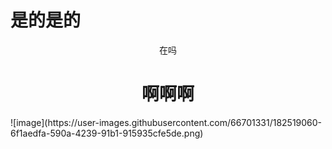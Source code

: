# 是的是的
<p align="center">在吗</p>
<h1 align="center">啊啊啊</h1>
![image](https://user-images.githubusercontent.com/66701331/182519060-6f1aedfa-590a-4239-91b1-915935cfe5de.png)
